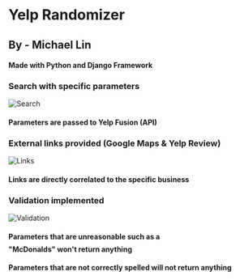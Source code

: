 # Yelp Randomizer
## By - Michael Lin
#### Made with Python and Django Framework

### Search with specific parameters 
![Search](https://imgur.com/3pfkVTa.gif)
#### Parameters are passed to Yelp Fusion (API)

### External links provided (Google Maps & Yelp Review)
![Links](https://imgur.com/YqjiKh1.gif)
#### Links are directly correlated to the specific business

### Validation implemented
![Validation](https://imgur.com/nVftfAI.gif)
#### Parameters that are unreasonable such as a $$$$ "McDonalds" won't return anything
#### Parameters that are not correctly spelled will not return anything
